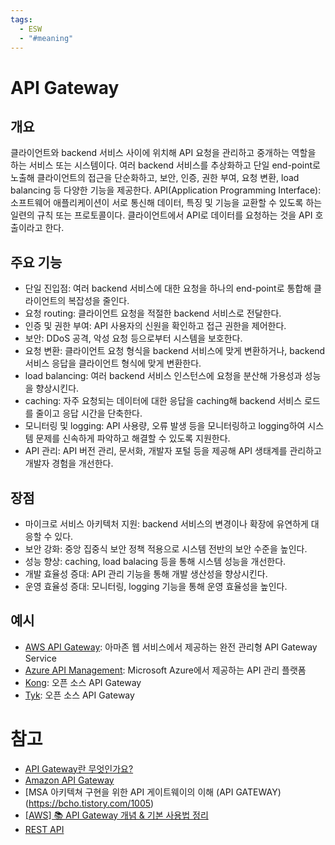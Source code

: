 ```yaml
---
tags:
  - ESW
  - "#meaning"
---
```

# API Gateway

## 개요

클라이언트와 backend 서비스 사이에 위치해 API 요청을 관리하고 중개하는 역할을 하는 서비스 또는 시스템이다.
여러 backend 서비스를 추상화하고 단일 end-point로 노출해 클라이언트의 접근을 단순화하고, 보안, 인증, 권한 부여, 요청 변환, load balancing 등 다양한 기능을 제공한다.
API(Application Programming Interface): 소프트웨어 애플리케이션이 서로 통신해 데이터, 특징 및 기능을 교환할 수 있도록 하는 일련의 규칙 또는 프로토콜이다. 클라이언트에서 API로 데이터를 요청하는 것을 API 호출이라고 한다.
## 주요 기능
* 단일 진입점: 여러 backend 서비스에 대한 요청을 하나의 end-point로 통합해 클라이언트의 복잡성을 줄인다.
* 요청 routing: 클라이언트 요청을 적절한 backend 서비스로 전달한다.
* 인증 및 권한 부여: API 사용자의 신원을 확인하고 접근 권한을 제어한다.
* 보안: DDoS 공격, 악성 요청 등으로부터 시스템을 보호한다.
* 요청 변환: 클라이언트 요청 형식을 backend 서비스에 맞게 변환하거나, backend 서비스 응답을 클라이언트 형식에 맞게 변환한다.
* load balancing: 여러 backend 서비스 인스턴스에 요청을 분산해 가용성과 성능을 향상시킨다.
* caching: 자주 요청되는 데이터에 대한 응답을 caching해 backend 서비스 로드를 줄이고 응답 시간을 단축한다.
* 모니터링 및 logging: API 사용량, 오류 발생 등을 모니터링하고 logging하여 시스템 문제를 신속하게 파악하고 해결할 수 있도록 지원한다.
* API 관리: API 버전 관리, 문서화, 개발자 포털 등을 제공해 API 생태계를 관리하고 개발자 경험을 개선한다.

## 장점
* 마이크로 서비스 아키텍처 지원: backend 서비스의 변경이나 확장에 유연하게 대응할 수 있다.
* 보안 강화: 중앙 집중식 보안 정책 적용으로 시스템 전반의 보안 수준을 높인다.
* 성능 향상: caching, load balacing 등을 통해 시스템 성능을 개선한다.
* 개발 효율성 증대: API 관리 기능을 통해 개발 생산성을 향상시킨다.
* 운영 효율성 증대: 모니터링, logging 기능을 통해 운영 효율성을 높인다.

## 예시
* [AWS API Gateway](): 아마존 웹 서비스에서 제공하는 완전 관리형 API Gateway Service
* [Azure API Management](): Microsoft Azure에서 제공하는 API 관리 플랫폼
* [Kong](): 오픈 소스 API Gateway
* [Tyk](): 오픈 소스 API Gateway

# 참고

* [API Gateway란 무엇인가요?](https://www.ibm.com/kr-ko/think/topics/api-gateway#:~:text=API%20Gateway%EB%8A%94%20API%20%ED%98%B8%EC%B6%9C(API%20%EC%9A%94%EC%B2%AD%EC%9D%B4%EB%9D%BC%EA%B3%A0%EB%8F%84%20%ED%95%A8)%EC%9D%84,%EB%B3%B4%EC%95%88%20%EA%B8%B0%EB%8A%A5%EB%8F%84%20%EC%A0%9C%EA%B3%B5%ED%95%A9%EB%8B%88%EB%8B%A4.)
* [Amazon API Gateway](https://aws.amazon.com/ko/api-gateway/#:~:text=Amazon%20API%20Gateway%EB%8A%94%20%EC%96%B4%EB%96%A4%20%EA%B7%9C%EB%AA%A8%EC%97%90%EC%84%9C%EB%93%A0%20%EA%B0%9C%EB%B0%9C%EC%9E%90%EA%B0%80%20API%EB%A5%BC,Gateway%EB%A5%BC%20%EC%82%AC%EC%9A%A9%ED%95%98%EB%A9%B4%20%EC%8B%A4%EC%8B%9C%EA%B0%84%20%EC%96%91%EB%B0%A9%ED%96%A5%20%ED%86%B5%EC%8B%A0%20%EC%95%A0%ED%94%8C%EB%A6%AC%EC%BC%80%EC%9D%B4%EC%85%98%EC%9D%B4%20%EA%B0%80%EB%8A%A5)
* [MSA 아키텍쳐 구현을 위한 API 게이트웨이의 이해 (API GATEWAY)(https://bcho.tistory.com/1005)
* [[AWS] 📚 API Gateway 개념 & 기본 사용법 정리](https://inpa.tistory.com/entry/AWS-%F0%9F%93%9A-API-Gateway-%EA%B0%9C%EB%85%90-%EA%B8%B0%EB%B3%B8-%EC%82%AC%EC%9A%A9%EB%B2%95-%EC%A0%95%EB%A6%AC)
* [REST API](https://developers.home-assistant.io/docs/api/rest/)